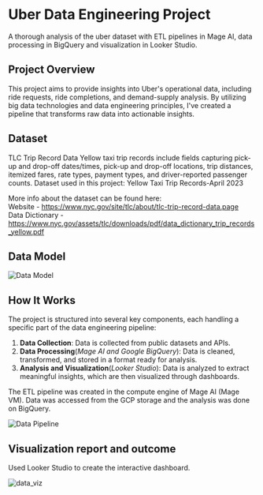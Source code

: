 # Uber Data Engineering Project

A thorough analysis of the uber dataset with ETL pipelines in Mage AI, data processing in BigQuery and visualization in Looker Studio.

## Project Overview

This project aims to provide insights into Uber's operational data, including ride requests, ride completions, and demand-supply analysis. By utilizing big data technologies and data engineering principles, I've created a pipeline that transforms raw data into actionable insights.

## Dataset
TLC Trip Record Data Yellow taxi trip records include fields capturing pick-up and drop-off dates/times, pick-up and drop-off locations, trip distances, itemized fares, rate types, payment types, and driver-reported passenger counts.
Dataset used in this project: Yellow Taxi Trip Records-April 2023

More info about the dataset can be found here:</br>
Website - https://www.nyc.gov/site/tlc/about/tlc-trip-record-data.page</br>
Data Dictionary - https://www.nyc.gov/assets/tlc/downloads/pdf/data_dictionary_trip_records_yellow.pdf

## Data Model

![Data Model](https://github.com/ayush-shinde/uber_data_engineering/assets/73592376/306a1b13-a0f3-4fcc-b5eb-d5ce9d9096ec)

## How It Works

The project is structured into several key components, each handling a specific part of the data engineering pipeline:

1. **Data Collection**: Data is collected from public datasets and APIs.
2. **Data Processing**(_*Mage AI and Google BigQuery*_): Data is cleaned, transformed, and stored in a format ready for analysis. 
3. **Analysis and Visualization**(_*Looker Studio*_): Data is analyzed to extract meaningful insights, which are then visualized through dashboards.

The ETL pipeline was created in the compute engine of Mage AI (Mage VM). Data was accessed from the GCP storage and the analysis was done on BigQuery.

![Data Pipeline](https://github.com/ayush-shinde/uber_data_engineering/assets/73592376/5a6e0c70-33ee-4709-806d-99275b6508c3)

## Visualization report and outcome

Used Looker Studio to create the interactive dashboard.

![data_viz](https://github.com/ayush-shinde/uber_data_engineering/assets/73592376/85734623-8053-45b8-9cad-64fff6a50934)

